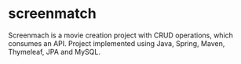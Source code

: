 # screenmatch
Screenmach is a movie creation project with CRUD operations, which consumes an API. Project implemented using Java, Spring, Maven, Thymeleaf, JPA and MySQL.
